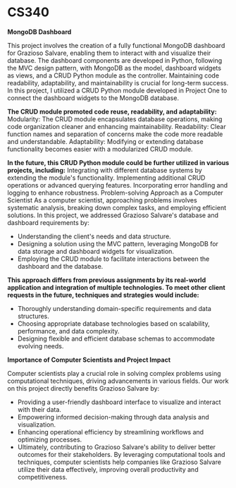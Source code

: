# CS340

**MongoDB Dashboard**

This project involves the creation of a fully functional MongoDB dashboard for Grazioso Salvare, enabling them to interact with and visualize their database. The dashboard components are developed in Python, following the MVC design pattern, with MongoDB as the model, dashboard widgets as views, and a CRUD Python module as the controller. Maintaining code readability, adaptability, and maintainability is crucial for long-term success. In this project, I utilized a CRUD Python module developed in Project One to connect the dashboard widgets to the MongoDB database. 

**The CRUD module promoted code reuse, readability, and adaptability:**
Modularity: The CRUD module encapsulates database operations, making code organization cleaner and enhancing maintainability.
Readability: Clear function names and separation of concerns make the code more readable and understandable.
Adaptability: Modifying or extending database functionality becomes easier with a modularized CRUD module.

**In the future, this CRUD Python module could be further utilized in various projects, including:**
Integrating with different database systems by extending the module's functionality.
Implementing additional CRUD operations or advanced querying features.
Incorporating error handling and logging to enhance robustness.
Problem-solving Approach as a Computer Scientist
As a computer scientist, approaching problems involves systematic analysis, breaking down complex tasks, and employing efficient solutions. In this project, we addressed Grazioso Salvare's database and dashboard requirements by:
-	Understanding the client's needs and data structure.
-	Designing a solution using the MVC pattern, leveraging MongoDB for data storage and dashboard widgets for visualization.
-	Employing the CRUD module to facilitate interactions between the dashboard and the database.

**This approach differs from previous assignments by its real-world application and integration of multiple technologies. To meet other client requests in the future, techniques and strategies would include:**
-	Thoroughly understanding domain-specific requirements and data structures.
-	Choosing appropriate database technologies based on scalability, performance, and data complexity.
-	Designing flexible and efficient database schemas to accommodate evolving needs.

**Importance of Computer Scientists and Project Impact**

Computer scientists play a crucial role in solving complex problems using computational techniques, driving advancements in various fields. Our work on this project directly benefits Grazioso Salvare by:
-	Providing a user-friendly dashboard interface to visualize and interact with their data.
-	Empowering informed decision-making through data analysis and visualization.
-	Enhancing operational efficiency by streamlining workflows and optimizing processes.
-	Ultimately, contributing to Grazioso Salvare's ability to deliver better outcomes for their stakeholders.
By leveraging computational tools and techniques, computer scientists help companies like Grazioso Salvare utilize their data effectively, improving overall productivity and competitiveness.

